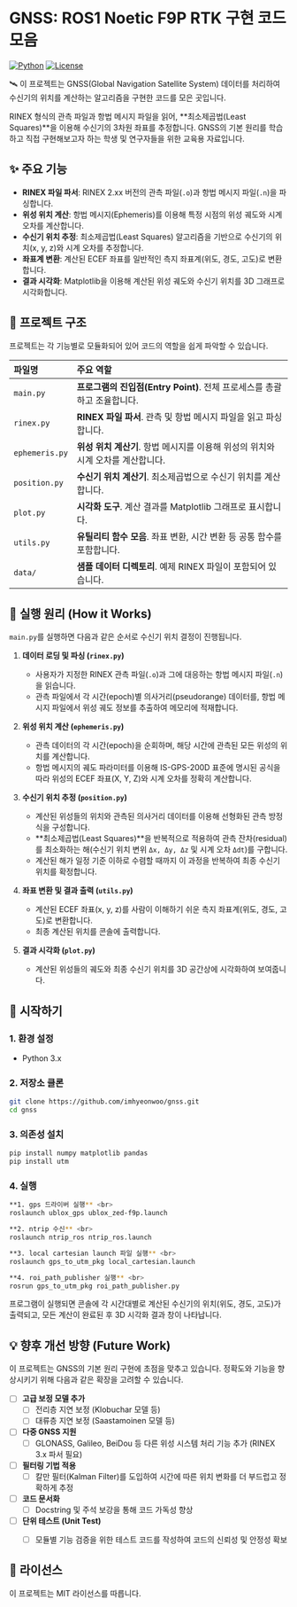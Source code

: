 # GNSS: ROS1 Noetic F9P RTK 구현 코드 모음

[![Python](https://img.shields.io/badge/Python-3.x-blue.svg)](https://www.python.org/)
[![License](https://img.shields.io/badge/License-MIT-green.svg)](https://opensource.org/licenses/MIT)

🛰️ 이 프로젝트는 GNSS(Global Navigation Satellite System) 데이터를 처리하여 수신기의 위치를 계산하는 알고리즘을 구현한 코드를 모은 곳입니다.

RINEX 형식의 관측 파일과 항법 메시지 파일을 읽어, **최소제곱법(Least Squares)**을 이용해 수신기의 3차원 좌표를 추정합니다. GNSS의 기본 원리를 학습하고 직접 구현해보고자 하는 학생 및 연구자들을 위한 교육용 자료입니다.

## ✨ 주요 기능

*   **RINEX 파일 파서**: RINEX 2.xx 버전의 관측 파일(`.o`)과 항법 메시지 파일(`.n`)을 파싱합니다.
*   **위성 위치 계산**: 항법 메시지(Ephemeris)를 이용해 특정 시점의 위성 궤도와 시계 오차를 계산합니다.
*   **수신기 위치 추정**: 최소제곱법(Least Squares) 알고리즘을 기반으로 수신기의 위치(x, y, z)와 시계 오차를 추정합니다.
*   **좌표계 변환**: 계산된 ECEF 좌표를 일반적인 측지 좌표계(위도, 경도, 고도)로 변환합니다.
*   **결과 시각화**: Matplotlib을 이용해 계산된 위성 궤도와 수신기 위치를 3D 그래프로 시각화합니다.

## 📂 프로젝트 구조

프로젝트는 각 기능별로 모듈화되어 있어 코드의 역할을 쉽게 파악할 수 있습니다.

| 파일명           | 주요 역할                                                              |
| :--------------- | :--------------------------------------------------------------------- |
| `main.py`        | **프로그램의 진입점(Entry Point)**. 전체 프로세스를 총괄하고 조율합니다. |
| `rinex.py`       | **RINEX 파일 파서**. 관측 및 항법 메시지 파일을 읽고 파싱합니다.         |
| `ephemeris.py`   | **위성 위치 계산기**. 항법 메시지를 이용해 위성의 위치와 시계 오차를 계산합니다. |
| `position.py`    | **수신기 위치 계산기**. 최소제곱법으로 수신기 위치를 계산합니다.         |
| `plot.py`        | **시각화 도구**. 계산 결과를 Matplotlib 그래프로 표시합니다.             |
| `utils.py`       | **유틸리티 함수 모음**. 좌표 변환, 시간 변환 등 공통 함수를 포함합니다.  |
| `data/`          | **샘플 데이터 디렉토리**. 예제 RINEX 파일이 포함되어 있습니다.           |

## 🚀 실행 원리 (How it Works)

`main.py`를 실행하면 다음과 같은 순서로 수신기 위치 결정이 진행됩니다.

1.  **데이터 로딩 및 파싱 (`rinex.py`)**
    *   사용자가 지정한 RINEX 관측 파일(`.o`)과 그에 대응하는 항법 메시지 파일(`.n`)을 읽습니다.
    *   관측 파일에서 각 시간(epoch)별 의사거리(pseudorange) 데이터를, 항법 메시지 파일에서 위성 궤도 정보를 추출하여 메모리에 적재합니다.

2.  **위성 위치 계산 (`ephemeris.py`)**
    *   관측 데이터의 각 시간(epoch)을 순회하며, 해당 시간에 관측된 모든 위성의 위치를 계산합니다.
    *   항법 메시지의 궤도 파라미터를 이용해 IS-GPS-200D 표준에 명시된 공식을 따라 위성의 ECEF 좌표(X, Y, Z)와 시계 오차를 정확히 계산합니다.

3.  **수신기 위치 추정 (`position.py`)**
    *   계산된 위성들의 위치와 관측된 의사거리 데이터를 이용해 선형화된 관측 방정식을 구성합니다.
    *   **최소제곱법(Least Squares)**을 반복적으로 적용하여 관측 잔차(residual)를 최소화하는 해(수신기 위치 변위 `Δx, Δy, Δz` 및 시계 오차 `Δdt`)를 구합니다.
    *   계산된 해가 일정 기준 이하로 수렴할 때까지 이 과정을 반복하여 최종 수신기 위치를 확정합니다.

4.  **좌표 변환 및 결과 출력 (`utils.py`)**
    *   계산된 ECEF 좌표(x, y, z)를 사람이 이해하기 쉬운 측지 좌표계(위도, 경도, 고도)로 변환합니다.
    *   최종 계산된 위치를 콘솔에 출력합니다.

5.  **결과 시각화 (`plot.py`)**
    *   계산된 위성들의 궤도와 최종 수신기 위치를 3D 공간상에 시각화하여 보여줍니다.

## 🏁 시작하기

### 1. 환경 설정

*   Python 3.x

### 2. 저장소 클론

```bash
git clone https://github.com/imhyeonwoo/gnss.git
cd gnss
```

### 3. 의존성 설치

```bash
pip install numpy matplotlib pandas
pip install utm
```

### 4. 실행

```bash
**1. gps 드라이버 실행** <br>
roslaunch ublox_gps ublox_zed-f9p.launch

**2. ntrip 수신** <br>
roslaunch ntrip_ros ntrip_ros.launch

**3. local cartesian launch 파일 실행** <br>
roslaunch gps_to_utm_pkg local_cartesian.launch

**4. roi_path_publisher 실행** <br>
rosrun gps_to_utm_pkg roi_path_publisher.py
```
프로그램이 실행되면 콘솔에 각 시간대별로 계산된 수신기의 위치(위도, 경도, 고도)가 출력되고, 모든 계산이 완료된 후 3D 시각화 결과 창이 나타납니다.



## 💡 향후 개선 방향 (Future Work)

이 프로젝트는 GNSS의 기본 원리 구현에 초점을 맞추고 있습니다. 정확도와 기능을 향상시키기 위해 다음과 같은 확장을 고려할 수 있습니다.

- [ ] **고급 보정 모델 추가**
    - [ ] 전리층 지연 보정 (Klobuchar 모델 등)
    - [ ] 대류층 지연 보정 (Saastamoinen 모델 등)
- [ ] **다중 GNSS 지원**
    - [ ] GLONASS, Galileo, BeiDou 등 다른 위성 시스템 처리 기능 추가 (RINEX 3.x 파서 필요)
- [ ] **필터링 기법 적용**
    - [ ] 칼만 필터(Kalman Filter)를 도입하여 시간에 따른 위치 변화를 더 부드럽고 정확하게 추정
- [ ] **코드 문서화**
    - [ ] Docstring 및 주석 보강을 통해 코드 가독성 향상
- [ ] **단위 테스트 (Unit Test)**
    - [ ] 모듈별 기능 검증을 위한 테스트 코드를 작성하여 코드의 신뢰성 및 안정성 확보
    
    
## 📄 라이선스
이 프로젝트는 MIT 라이선스를 따릅니다.


